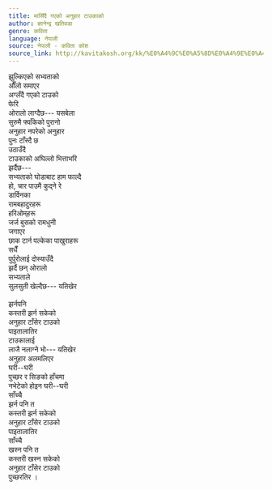 ```yaml
---
title: मासिँदै गएको अनुहार टाउकाको
author: ज्ञानेन्द्र खतिवडा
genre: कविता
language: नेपाली
source: नेपाली - कविता कोश
source_link: http://kavitakosh.org/kk/%E0%A4%9C%E0%A5%8D%E0%A4%9E%E0%A4%BE%E0%A4%A8%E0%A5%87%E0%A4%A8%E0%A5%8D%E0%A4%A6%E0%A5%8D%E0%A4%B0_%E0%A4%96%E0%A4%A4%E0%A4%BF%E0%A4%B5%E0%A4%A1%E0%A4%BE
---
```


झुल्किएको सभ्यताको  
औँलो समाएर  
अग्लँदै गएको टाउको  
फेरि  
ओरालो लाग्दैछ--- यसबेला  
सुरुमै फ्याँकेको पुरानो  
अनुहार नपरेको अनुहार  
पुनः टाँस्दै छ  
उठाउँदै  
टाउकाको अघिल्लो भित्ताभरि  
झर्दैछ---  
सभ्यताको घोडाबाट हाम फाल्दै  
हो, चार पाउमै कुद्ने रे  
डार्विनका  
रामबहादुरहरू  
हरिओम्‌हरू  
जर्ज बुसको रामधुनी  
जगाएर  
छाक टार्न पल्केका पाखुराहरू  
सधैँ  
पुर्पुरोलाई दोस्याउँदै  
झर्दै छन् ओरालो  
सभ्यताले  
सुलसुती खेल्दैछ--- यतिखेर  
   
झर्नपनि  
कस्तरी झर्न सकेको  
अनुहार टाँसेर टाउको  
पाइतालातिर  
टाउकालाई  
लाजै नलाग्ने भो--- यतिखेर  
अनुहार अलमलिएर  
घरी--घरी  
पुच्छर र सिङको हाँचमा  
नभेटेको होइन घरी--घरी  
साँच्चै  
झर्न पनि त  
कस्तरी झर्न सकेको  
अनुहार टाँसेर टाउको  
पाइतालातिर  
साँच्चै  
खस्न पनि त  
कस्तरी खस्न सकेको  
अनुहार टाँसेर टाउको  
पुच्छरतिर ।
